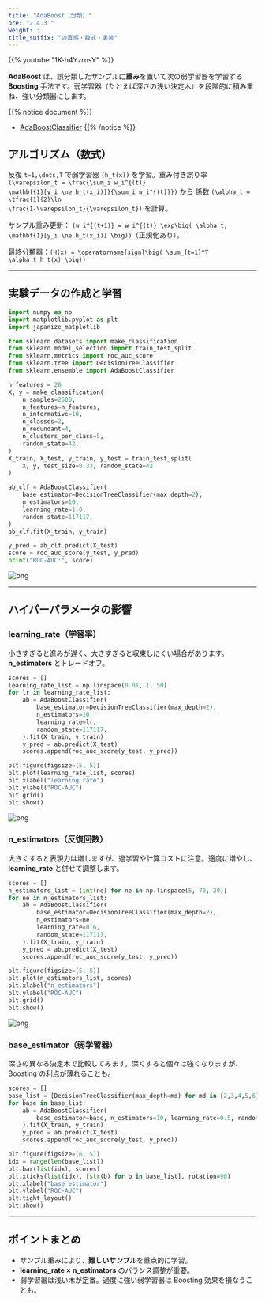 ```yaml
---
title: "AdaBoost（分類）"
pre: "2.4.3 "
weight: 3
title_suffix: "の直感・数式・実装"
---
```


{{% youtube "1K-h4YzrnsY" %}}

<div class="pagetop-box">
  <p><b>AdaBoost</b> は、誤分類したサンプルに<b>重み</b>を置いて次の弱学習器を学習する <b>Boosting</b> 手法です。弱学習器（たとえば深さの浅い決定木）を段階的に積み重ね、強い分類器にします。</p>
</div>

{{% notice document %}}
- [AdaBoostClassifier](https://scikit-learn.org/stable/modules/generated/sklearn.ensemble.AdaBoostClassifier.html)
{{% /notice %}}

## アルゴリズム（数式）

反復 <code>t=1,\dots,T</code> で弱学習器 <code>\(h_t(x)\)</code> を学習。重み付き誤り率
<code>\(\varepsilon_t = \frac{\sum_i w_i^{(t)} \mathbf{1}[y_i \ne h_t(x_i)]}{\sum_i w_i^{(t)}}\)</code> から
係数 <code>\(\alpha_t = \tfrac{1}{2}\ln \frac{1-\varepsilon_t}{\varepsilon_t}\)</code> を計算。

サンプル重み更新：
<code>\(w_i^{(t+1)} = w_i^{(t)} \exp\big( \alpha_t\, \mathbf{1}[y_i \ne h_t(x_i)] \big)\)</code>（正規化あり）。

最終分類器：<code>\(H(x) = \operatorname{sign}\big( \sum_{t=1}^T \alpha_t h_t(x) \big)\)</code>

---

## 実験データの作成と学習

```python
import numpy as np
import matplotlib.pyplot as plt
import japanize_matplotlib

from sklearn.datasets import make_classification
from sklearn.model_selection import train_test_split
from sklearn.metrics import roc_auc_score
from sklearn.tree import DecisionTreeClassifier
from sklearn.ensemble import AdaBoostClassifier

n_features = 20
X, y = make_classification(
    n_samples=2500,
    n_features=n_features,
    n_informative=10,
    n_classes=2,
    n_redundant=4,
    n_clusters_per_class=5,
    random_state=42,
)
X_train, X_test, y_train, y_test = train_test_split(
    X, y, test_size=0.33, random_state=42
)

ab_clf = AdaBoostClassifier(
    base_estimator=DecisionTreeClassifier(max_depth=2),
    n_estimators=10,
    learning_rate=1.0,
    random_state=117117,
)
ab_clf.fit(X_train, y_train)

y_pred = ab_clf.predict(X_test)
score = roc_auc_score(y_test, y_pred)
print("ROC-AUC:", score)
```

![png](/images/basic/ensemble/Adaboost_Classification_files/Adaboost_Classification_10_0.png)

---

## ハイパーパラメータの影響

### learning_rate（学習率）
小さすぎると進みが遅く、大きすぎると収束しにくい場合があります。<b>n_estimators</b> とトレードオフ。

```python
scores = []
learning_rate_list = np.linspace(0.01, 1, 50)
for lr in learning_rate_list:
    ab = AdaBoostClassifier(
        base_estimator=DecisionTreeClassifier(max_depth=2),
        n_estimators=10,
        learning_rate=lr,
        random_state=117117,
    ).fit(X_train, y_train)
    y_pred = ab.predict(X_test)
    scores.append(roc_auc_score(y_test, y_pred))

plt.figure(figsize=(5, 5))
plt.plot(learning_rate_list, scores)
plt.xlabel("learning rate")
plt.ylabel("ROC-AUC")
plt.grid()
plt.show()
```

![png](/images/basic/ensemble/Adaboost_Classification_files/Adaboost_Classification_13_0.png)

### n_estimators（反復回数）
大きくすると表現力は増しますが、過学習や計算コストに注意。適度に増やし、<b>learning_rate</b> と併せて調整します。

```python
scores = []
n_estimators_list = [int(ne) for ne in np.linspace(5, 70, 20)]
for ne in n_estimators_list:
    ab = AdaBoostClassifier(
        base_estimator=DecisionTreeClassifier(max_depth=2),
        n_estimators=ne,
        learning_rate=0.6,
        random_state=117117,
    ).fit(X_train, y_train)
    y_pred = ab.predict(X_test)
    scores.append(roc_auc_score(y_test, y_pred))

plt.figure(figsize=(5, 5))
plt.plot(n_estimators_list, scores)
plt.xlabel("n_estimators")
plt.ylabel("ROC-AUC")
plt.grid()
plt.show()
```

![png](/images/basic/ensemble/Adaboost_Classification_files/Adaboost_Classification_16_0.png)

### base_estimator（弱学習器）
深さの異なる決定木で比較してみます。深くすると個々は強くなりますが、Boosting の利点が薄れることも。

```python
scores = []
base_list = [DecisionTreeClassifier(max_depth=md) for md in [2,3,4,5,6]]
for base in base_list:
    ab = AdaBoostClassifier(
        base_estimator=base, n_estimators=10, learning_rate=0.5, random_state=117117
    ).fit(X_train, y_train)
    y_pred = ab.predict(X_test)
    scores.append(roc_auc_score(y_test, y_pred))

plt.figure(figsize=(6, 5))
idx = range(len(base_list))
plt.bar(list(idx), scores)
plt.xticks(list(idx), [str(b) for b in base_list], rotation=90)
plt.xlabel("base_estimator")
plt.ylabel("ROC-AUC")
plt.tight_layout()
plt.show()
```

---

## ポイントまとめ

- サンプル重みにより、<b>難しいサンプル</b>を重点的に学習。
- <b>learning_rate × n_estimators</b> のバランス調整が重要。
- 弱学習器は浅い木が定番。過度に強い弱学習器は Boosting 効果を損なうことも。

